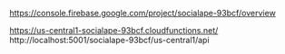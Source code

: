 https://console.firebase.google.com/project/socialape-93bcf/overview

https://us-central1-socialape-93bcf.cloudfunctions.net/
http://localhost:5001/socialape-93bcf/us-central1/api